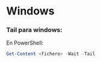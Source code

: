 # Windows

### Tail para windows:

En PowerShell:
```powershell
Get-Content <fichero> -Wait -Tail
``` 
